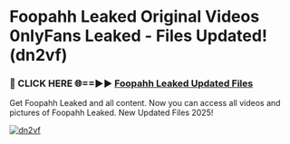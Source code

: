 # Foopahh Leaked Original Videos 0nlyFans Leaked - Files Updated! (dn2vf)

<h3>🔴 CLICK HERE 🌐==►► <a href="https://tinyurl.com/2wckxsce" rel="nofollow">Foopahh Leaked Updated Files</a></h3>

Get Foopahh Leaked and all content. Now you can access all videos and pictures of Foopahh Leaked. New Updated Files 2025!

[![dn2vf](https://i.imgur.com/AFduVYN.gif)](https://tinyurl.com/2wckxsce)
